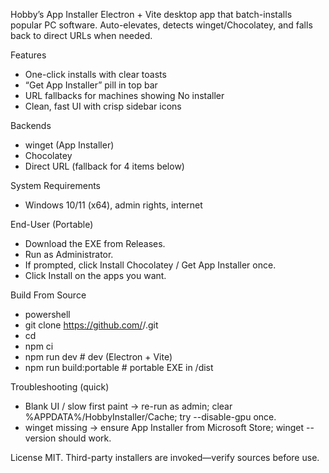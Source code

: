 Hobby’s App Installer
Electron + Vite desktop app that batch-installs popular PC software.
Auto-elevates, detects winget/Chocolatey, and falls back to direct URLs when needed.

Features
- One-click installs with clear toasts
- “Get App Installer” pill in top bar
- URL fallbacks for machines showing No installer
- Clean, fast UI with crisp sidebar icons

Backends
- winget (App Installer)
- Chocolatey
- Direct URL (fallback for 4 items below)

System Requirements
- Windows 10/11 (x64), admin rights, internet

End-User (Portable)
- Download the EXE from Releases.
- Run as Administrator.
- If prompted, click Install Chocolatey / Get App Installer once.
- Click Install on the apps you want.

Build From Source
- powershell
- git clone https://github.com/<you>/<repo>.git
- cd <repo>
- npm ci
- npm run dev          # dev (Electron + Vite)
- npm run build:portable  # portable EXE in /dist

Troubleshooting (quick)
- Blank UI / slow first paint → re-run as admin; clear %APPDATA%/HobbyInstaller/Cache; try --disable-gpu once.
- winget missing → ensure App Installer from Microsoft Store; winget --version should work.
  
License
MIT. Third-party installers are invoked—verify sources before use.
